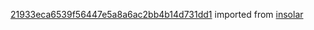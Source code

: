 [21933eca6539f56447e5a8a6ac2bb4b14d731dd1](https://github.com/insolar/insolar/commit/21933eca6539f56447e5a8a6ac2bb4b14d731dd1) imported from [insolar](https://github.com/insolar/insolar)
